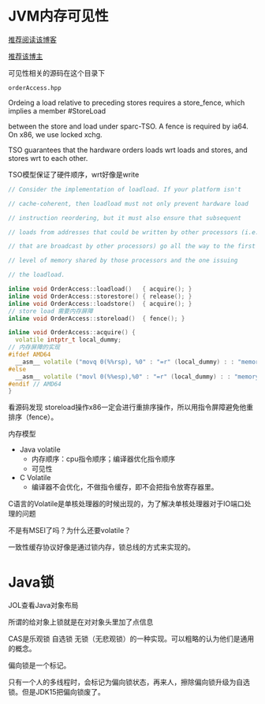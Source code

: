 # JVM内存可见性

[推荐阅读该博客](https://www.cnblogs.com/lqlqlq/p/13693876.html)

[推荐该博主](https://www.cnblogs.com/lqlqlq/)

可见性相关的源码在这个目录下

`orderAccess.hpp`

Ordeing a load relative to preceding stores requires a store_fence, which implies a member #StoreLoad

 between the store and load under sparc-TSO. A fence is required by ia64. On x86, we use locked xchg.

TSO guarantees that the hardware orders loads wrt  loads and stores, and stores wrt to each other.

TSO模型保证了硬件顺序，wrt好像是write



```cpp
// Consider the implementation of loadload. If your platform isn't

// cache-coherent, then loadload must not only prevent hardware load

// instruction reordering, but it must also ensure that subsequent

// loads from addresses that could be written by other processors (i.e.,

// that are broadcast by other processors) go all the way to the first

// level of memory shared by those processors and the one issuing

// the loadload.
```



```CPP
inline void OrderAccess::loadload()   { acquire(); }
inline void OrderAccess::storestore() { release(); }
inline void OrderAccess::loadstore()  { acquire(); }
// store load 需要内存屏障
inline void OrderAccess::storeload()  { fence(); }

inline void OrderAccess::acquire() {
  volatile intptr_t local_dummy;
// 内存屏障的实现
#ifdef AMD64
  __asm__ volatile ("movq 0(%%rsp), %0" : "=r" (local_dummy) : : "memory");
#else
  __asm__ volatile ("movl 0(%%esp),%0" : "=r" (local_dummy) : : "memory");
#endif // AMD64
}
```

看源码发现 storeload操作x86一定会进行重排序操作，所以用指令屏障避免他重排序（fence）。



内存模型

- Java volatile
  - 内存顺序：cpu指令顺序；编译器优化指令顺序
  - 可见性
- C Volatile
  - 编译器不会优化，不做指令缓存，即不会把指令放寄存器里。

C语言的Volatile是单核处理器的时候出现的，为了解决单核处理器对于IO端口处理的问题



不是有MSEI了吗？为什么还要volatile？

一致性缓存协议好像是通过锁内存，锁总线的方式来实现的。

# Java锁

JOL查看Java对象布局

所谓的给对象上锁就是在对对象头里加了点信息

CAS是乐观锁 自选锁 无锁（无悲观锁）的一种实现。可以粗略的认为他们是通用的概念。

偏向锁是一个标记。

只有一个人的多线程时，会标记为偏向锁状态，再来人，擦除偏向锁升级为自选锁。但是JDK15把偏向锁废了。